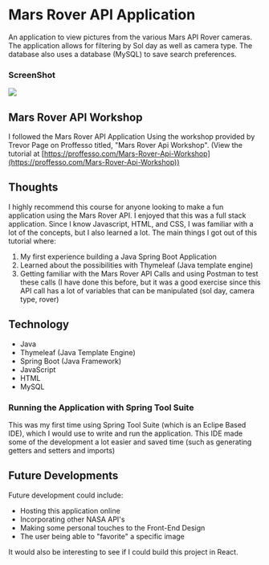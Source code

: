 # Mars Rover API Application

An application to view pictures from the various Mars API Rover cameras. The application allows for filtering by Sol day as well as camera type. The database also uses a database (MySQL) to save search preferences.

### ScreenShot

![](https://i.ibb.co/GWtz8DW/8-5-2020.png)

## Mars Rover API Workshop
I followed the Mars Rover API Application Using the workshop provided by Trevor Page on Proffesso titled, "Mars Rover Api Workshop". (View the tutorial at [https://proffesso.com/Mars-Rover-Api-Workshop](https://proffesso.com/Mars-Rover-Api-Workshop))

## Thoughts
I highly recommend this course for anyone looking to make a fun application using the Mars Rover API. I enjoyed that this was a full stack application.  Since I know Javascript, HTML, and CSS, I was familiar with a lot of the concepts, but I also learned a lot. The main things I got out of this tutorial where:
1. My first experience building a Java Spring Boot Application
2. Learned about the possibilities with Thymeleaf (Java template engine)
3. Getting familiar with the Mars Rover API Calls and using Postman to test these calls (I have done this before, but it was a good exercise since this API call has a lot of variables that can be manipulated (sol day, camera type, rover)

## Technology

* Java
* Thymeleaf (Java Template Engine)
* Spring Boot (Java Framework)
* JavaScript
* HTML
* MySQL

### Running the Application with Spring Tool Suite

This was my first time using Spring Tool Suite (which is an Eclipe Based IDE), which I would use to write and run the application. This IDE made some of the development a lot easier and saved time (such as generating getters and setters and imports)

## Future Developments

Future development could include: 
* Hosting this application online
* Incorporating other NASA API's
* Making some personal touches to the Front-End Design
* The user being able to "favorite" a specific image

It would also be interesting to see if I could build this project in React.